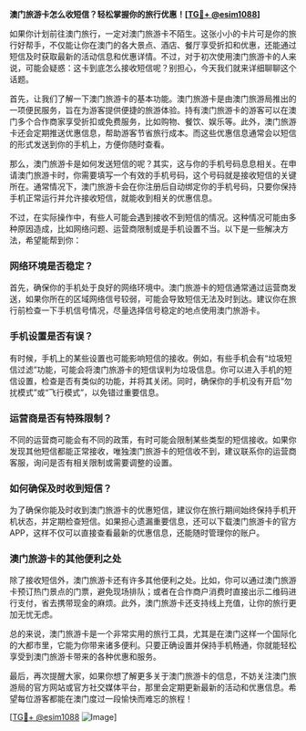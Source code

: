 **澳门旅游卡怎么收短信？轻松掌握你的旅行优惠！[[TG💪+ @esim1088](https://t.me/s/esim1088)]**

如果你计划前往澳门旅行，一定对澳门旅游卡不陌生。这张小小的卡片可是你的旅行好帮手，不仅能让你在澳门的各大景点、酒店、餐厅享受折扣和优惠，还能通过短信及时获取最新的活动信息和优惠详情。不过，对于初次使用澳门旅游卡的人来说，可能会疑惑：这卡到底怎么接收短信呢？别担心，今天我们就来详细聊聊这个话题。

首先，让我们了解一下澳门旅游卡的基本功能。澳门旅游卡是由澳门旅游局推出的一项便民服务，旨在为游客提供便捷的旅游体验。持有澳门旅游卡的游客可以在澳门多个合作商家享受折扣或免费服务，比如购物、餐饮、娱乐等。此外，澳门旅游卡还会定期推送优惠信息，帮助游客节省旅行成本。而这些优惠信息通常会以短信的形式发送到你的手机上，方便你随时查看。

那么，澳门旅游卡是如何发送短信的呢？其实，这与你的手机号码息息相关。在申请澳门旅游卡时，你需要填写一个有效的手机号码，这个号码就是接收短信的关键所在。通常情况下，澳门旅游卡会在你注册后自动绑定你的手机号码，只要你保持手机正常运行并允许接收短信，就能收到相关的优惠信息。

不过，在实际操作中，有些人可能会遇到接收不到短信的情况。这种情况可能由多种原因造成，比如网络问题、运营商限制或是手机设置不当。以下是一些解决方法，希望能帮到你：

### 网络环境是否稳定？
首先，确保你的手机处于良好的网络环境中。澳门旅游卡的短信通常通过运营商发送，如果你所在的区域网络信号较弱，可能会导致短信无法及时到达。建议你在旅行前检查一下手机信号情况，尽量选择信号稳定的地点使用澳门旅游卡。

### 手机设置是否有误？
有时候，手机上的某些设置也可能影响短信的接收。例如，有些手机会有“垃圾短信过滤”功能，可能会将澳门旅游卡的短信误判为垃圾信息。你可以进入手机的短信设置，检查是否有类似的功能，并将其关闭。同时，确保你的手机没有开启“勿扰模式”或“飞行模式”，以免错过重要信息。

### 运营商是否有特殊限制？
不同的运营商可能会有不同的政策，有时可能会限制某些类型的短信接收。如果你发现其他短信都能正常接收，唯独澳门旅游卡的短信收不到，建议联系你的运营商客服，询问是否有相关限制或需要调整的设置。

### 如何确保及时收到短信？
为了确保你能及时收到澳门旅游卡的优惠短信，建议你在旅行期间始终保持手机开机状态，并定期检查短信。如果担心遗漏重要信息，还可以下载澳门旅游卡的官方APP，这样不仅可以直接查看最新的优惠信息，还能随时管理你的账户。

### 澳门旅游卡的其他便利之处
除了接收短信外，澳门旅游卡还有许多其他便利之处。比如，你可以通过澳门旅游卡预订热门景点的门票，避免现场排队；或者在合作商户消费时直接出示二维码进行支付，省去携带现金的麻烦。此外，澳门旅游卡还支持线上充值，让你的旅行更加无忧无虑。

总的来说，澳门旅游卡是一个非常实用的旅行工具，尤其是在澳门这样一个国际化的大都市里，它能为你带来诸多便利。只要正确设置并保持手机畅通，你就能轻松享受到澳门旅游卡带来的各种优惠和服务。

最后，再次提醒大家，如果你想了解更多关于澳门旅游卡的信息，不妨关注澳门旅游局的官方网站或官方社交媒体平台，那里会定期更新最新的活动和优惠信息。希望每位游客都能在澳门度过一段愉快而难忘的旅程！

[[TG💪+ @esim1088](https://t.me/s/esim1088) ![Image](https://i.postimg.cc/4NQfJmqS/Snipaste-2025-05-13-00-14-12.png)]